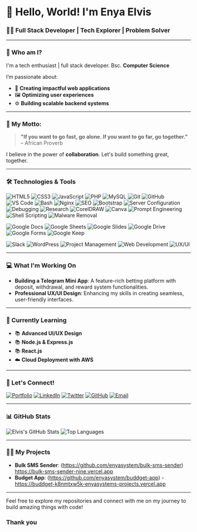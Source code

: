 # 👋 Hello, World! I'm **Enya Elvis** 

### 🧑‍💻 **Full Stack Developer | Tech Explorer | Problem Solver**

---

### 🚀 Who am I?

I'm a tech enthusiast | full stack developer. Bsc. **Computer Science**

I’m passionate about:
- 🔧 **Creating impactful web applications**
- 🖼️ **Optimizing user experiences**
- ⚙️ **Building scalable backend systems**

---

### 🌟 My Motto:
> **"If you want to go fast, go alone. If you want to go far, go together."** – African Proverb

I believe in the power of **collaboration**. Let's build something great, together.

---

### 🛠️ Technologies & Tools

![HTML5](https://img.shields.io/badge/HTML5-%23E34F26.svg?style=for-the-badge&logo=html5&logoColor=white)
![CSS3](https://img.shields.io/badge/CSS3-%231572B6.svg?style=for-the-badge&logo=css3&logoColor=white)
![JavaScript](https://img.shields.io/badge/JavaScript-%23F7DF1E.svg?style=for-the-badge&logo=javascript&logoColor=black)
![PHP](https://img.shields.io/badge/PHP-%23777BB4.svg?style=for-the-badge&logo=php&logoColor=white)
![MySQL](https://img.shields.io/badge/MySQL-%234479A1.svg?style=for-the-badge&logo=mysql&logoColor=white)
![Git](https://img.shields.io/badge/Git-%23F05033.svg?style=for-the-badge&logo=git&logoColor=white)
![GitHub](https://img.shields.io/badge/GitHub-%23181717.svg?style=for-the-badge&logo=github&logoColor=white)
![VS Code](https://img.shields.io/badge/VS_Code-%23007ACC.svg?style=for-the-badge&logo=visual-studio-code&logoColor=white)
![Bash](https://img.shields.io/badge/Bash-%234EAA25.svg?style=for-the-badge&logo=gnu-bash&logoColor=white)
![Nginx](https://img.shields.io/badge/Nginx-%23009639.svg?style=for-the-badge&logo=nginx&logoColor=white)
![SEO](https://img.shields.io/badge/SEO-%23000000.svg?style=for-the-badge&logo=google&logoColor=white)
![Bootstrap](https://img.shields.io/badge/Bootstrap-%237952B3.svg?style=for-the-badge&logo=bootstrap&logoColor=white)
![Server Configuration](https://img.shields.io/badge/Server_Configuration-%234e8cff.svg?style=for-the-badge&logo=linux&logoColor=white)
![Debugging](https://img.shields.io/badge/Debugging-%23FF6347.svg?style=for-the-badge&logo=bug&logoColor=white)
![Research](https://img.shields.io/badge/Research-%231D70B8.svg?style=for-the-badge&logo=read-the-docs&logoColor=white)
![CorelDRAW](https://img.shields.io/badge/CorelDRAW-%2300729F.svg?style=for-the-badge&logo=coreldraw&logoColor=white)
![Canva](https://img.shields.io/badge/Canva-%2300C4CC.svg?style=for-the-badge&logo=canva&logoColor=white)
![Prompt Engineering](https://img.shields.io/badge/Prompt_Engineering-%23FF4500.svg?style=for-the-badge&logo=openai&logoColor=white)
![Shell Scripting](https://img.shields.io/badge/Shell_Scripting-%234EAA25.svg?style=for-the-badge&logo=gnu-bash&logoColor=white)
![Malware Removal](https://img.shields.io/badge/Malware_Removal-%23FF0000.svg?style=for-the-badge&logo=shield&logoColor=white)

<!-- Google Docs Tools -->
![Google Docs](https://img.shields.io/badge/Google_Docs-%2334A853.svg?style=for-the-badge&logo=googledocs&logoColor=white)
![Google Sheets](https://img.shields.io/badge/Google_Sheets-%234285F4.svg?style=for-the-badge&logo=googlesheets&logoColor=white)
![Google Slides](https://img.shields.io/badge/Google_Slides-%23F4B400.svg?style=for-the-badge&logo=googleslides&logoColor=white)
![Google Drive](https://img.shields.io/badge/Google_Drive-%234285F4.svg?style=for-the-badge&logo=googledrive&logoColor=white)
![Google Forms](https://img.shields.io/badge/Google_Forms-%234285F4.svg?style=for-the-badge&logo=googleforms&logoColor=white)
![Google Keep](https://img.shields.io/badge/Google_Keep-%23FFBB00.svg?style=for-the-badge&logo=googlekeep&logoColor=white)

![Slack](https://img.shields.io/badge/Slack-%234A154B.svg?style=for-the-badge&logo=slack&logoColor=white)
![WordPress](https://img.shields.io/badge/WordPress-%23117AC9.svg?style=for-the-badge&logo=wordpress&logoColor=white)
![Project Management](https://img.shields.io/badge/Project_Management-%23008B8B.svg?style=for-the-badge&logo=project&logoColor=white)
![Web Development](https://img.shields.io/badge/Web_Development-%2300C4FF.svg?style=for-the-badge&logo=web-development&logoColor=white)
![UX/UI](https://img.shields.io/badge/UX/UI-%23FFA500.svg?style=for-the-badge&logo=user-experience&logoColor=white)


---

### 💻 What I'm Working On

- **Building a Telegram Mini App**: A feature-rich betting platform with deposit, withdrawal, and reward system functionalities.
- **Professional UX/UI Design**: Enhancing my skills in creating seamless, user-friendly interfaces.

---

### 🌱 Currently Learning
- 📚 **Advanced UI/UX Design**
- 📚 **Node.js & Express.js**
- 📚 **React.js**
- ☁️ **Cloud Deployment with AWS**

---

### 💬 Let's Connect!

[![Portfolio](https://img.shields.io/badge/Portfolio-%23000000.svg?style=for-the-badge&logo=internet-explorer&logoColor=white)](https://elvisenya.dev)
[![LinkedIn](https://img.shields.io/badge/LinkedIn-%230077B5.svg?style=for-the-badge&logo=linkedin&logoColor=white)](https://www.linkedin.com/in/enya-elvis-723177114/)
[![Twitter](https://img.shields.io/badge/Twitter-%231DA1F2.svg?style=for-the-badge&logo=twitter&logoColor=white)](https://twitter.com/enyasystem)
[![GitHub](https://img.shields.io/badge/GitHub-%23181717.svg?style=for-the-badge&logo=github&logoColor=white)](https://github.com/enyasystem)
[![Email](https://img.shields.io/badge/Email-D14836?style=for-the-badge&logo=gmail&logoColor=white)](mailto:enyaelvis@gmail.com)

---

### 📊 GitHub Stats

![Elvis's GitHub Stats](https://github-readme-stats.vercel.app/api?username=enyasystem&show_icons=true&theme=radical)
![Top Languages](https://github-readme-stats.vercel.app/api/top-langs/?username=enyasystem&layout=compact&theme=radical)

---

### 👨‍💻 My Projects

- **Bulk SMS Sender**: (https://github.com/enyasystem/bulk-sms-sender) https://bulk-sms-sender-nine.vercel.app
- **Budget App**: (https://github.com/enyasystem/buddget-app) - https://buddget-k8nmtxw5k-enyasystems-projects.vercel.app

---

Feel free to explore my repositories and connect with me on my journey to build amazing things with code!

### Thank you
